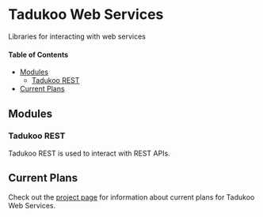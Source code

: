 # Tadukoo Web Services
Libraries for interacting with web services

#### Table of Contents
* [Modules](#modules)
    * [Tadukoo REST](#tadukoo-rest)
* [Current Plans](#current-plans)

## Modules

### Tadukoo REST
Tadukoo REST is used to interact with REST APIs.

## Current Plans
Check out the [project page](https://tadukooverse.github.io/projects/TadukooWebservices.html) for information about 
current plans for Tadukoo Web Services.
